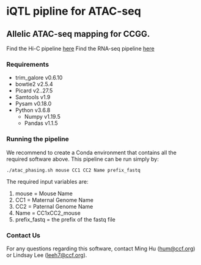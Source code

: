 # iQTL pipline for ATAC-seq
## Allelic ATAC-seq mapping for CCGG.

Find the Hi-C pipeline [here](https://github.com/Xieeeee/AlleliC/)
Find the RNA-seq pipeline [here](https://github.com/lindsayhrlee/iQTL_RNA)

### Requirements

- trim_galore v0.6.10
- bowtie2 v2.5.4
- Picard v2..27.5
- Samtools v1.9
- Pysam v0.18.0
- Python v3.6.8
    * Numpy v1.19.5
    * Pandas v1.1.5


### Running the pipeline
We recommend to create a Conda environment that contains all the required software above. This pipeline can be run simply by:

```
./atac_phasing.sh mouse CC1 CC2 Name prefix_fastq
```

 The required input variables are:
1. mouse = Mouse Name
2.	CC1 = Maternal Genome Name 
3.	CC2 = Paternal Genome Name 
4.	Name = CC1xCC2_mouse
5.	prefix_fastq = the prefix of the fastq file

### Contact Us

For any questions regarding this software, contact Ming Hu (hum@ccf.org) or Lindsay Lee (leeh7@ccf.org).



